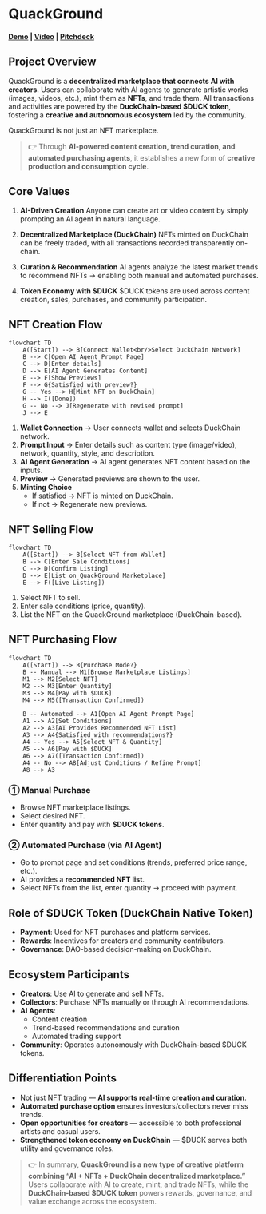 # QuackGround

#### [Demo]() | [Video]() | [Pitchdeck](https://www.figma.com/deck/UdBDq78PughN104FIJSfYA)

## Project Overview

QuackGround is a **decentralized marketplace that connects AI with creators**.
Users can collaborate with AI agents to generate artistic works (images, videos, etc.), mint them as **NFTs**, and trade them.
All transactions and activities are powered by the **DuckChain-based \$DUCK token**, fostering a **creative and autonomous ecosystem** led by the community.

QuackGround is not just an NFT marketplace.

> 👉 Through **AI-powered content creation, trend curation, and automated purchasing agents**, it establishes a new form of **creative production and consumption cycle**.

## Core Values

1. **AI-Driven Creation**
   Anyone can create art or video content by simply prompting an AI agent in natural language.

2. **Decentralized Marketplace (DuckChain)**
   NFTs minted on DuckChain can be freely traded, with all transactions recorded transparently on-chain.

3. **Curation & Recommendation**
   AI agents analyze the latest market trends to recommend NFTs → enabling both manual and automated purchases.

4. **Token Economy with \$DUCK**
   \$DUCK tokens are used across content creation, sales, purchases, and community participation.

## NFT Creation Flow

```mermaid
flowchart TD
    A([Start]) --> B[Connect Wallet<br/>Select DuckChain Network]
    B --> C[Open AI Agent Prompt Page]
    C --> D[Enter details]
    D --> E[AI Agent Generates Content]
    E --> F[Show Previews]
    F --> G{Satisfied with preview?}
    G -- Yes --> H[Mint NFT on DuckChain]
    H --> I([Done])
    G -- No --> J[Regenerate with revised prompt]
    J --> E
```

1. **Wallet Connection** → User connects wallet and selects DuckChain network.
2. **Prompt Input** → Enter details such as content type (image/video), network, quantity, style, and description.
3. **AI Agent Generation** → AI agent generates NFT content based on the inputs.
4. **Preview** → Generated previews are shown to the user.
5. **Minting Choice**
   * If satisfied → NFT is minted on DuckChain.
   * If not → Regenerate new previews.

## NFT Selling Flow

```mermaid
flowchart TD
    A([Start]) --> B[Select NFT from Wallet]
    B --> C[Enter Sale Conditions]
    C --> D[Confirm Listing]
    D --> E[List on QuackGround Marketplace]
    E --> F([Live Listing])
```

1. Select NFT to sell.
2. Enter sale conditions (price, quantity).
3. List the NFT on the QuackGround marketplace (DuckChain-based).

## NFT Purchasing Flow

```mermaid
flowchart TD
    A([Start]) --> B{Purchase Mode?}
    B -- Manual --> M1[Browse Marketplace Listings]
    M1 --> M2[Select NFT]
    M2 --> M3[Enter Quantity]
    M3 --> M4[Pay with $DUCK]
    M4 --> M5([Transaction Confirmed])

    B -- Automated --> A1[Open AI Agent Prompt Page]
    A1 --> A2[Set Conditions]
    A2 --> A3[AI Provides Recommended NFT List]
    A3 --> A4{Satisfied with recommendations?}
    A4 -- Yes --> A5[Select NFT & Quantity]
    A5 --> A6[Pay with $DUCK]
    A6 --> A7([Transaction Confirmed])
    A4 -- No --> A8[Adjust Conditions / Refine Prompt]
    A8 --> A3
```

### ① Manual Purchase

* Browse NFT marketplace listings.
* Select desired NFT.
* Enter quantity and pay with **\$DUCK tokens**.

### ② Automated Purchase (via AI Agent)
* Go to prompt page and set conditions (trends, preferred price range, etc.).
* AI provides a **recommended NFT list**.
* Select NFTs from the list, enter quantity → proceed with payment.

## Role of \$DUCK Token (DuckChain Native Token)
* **Payment**: Used for NFT purchases and platform services.
* **Rewards**: Incentives for creators and community contributors.
* **Governance**: DAO-based decision-making on DuckChain.

## Ecosystem Participants
* **Creators**: Use AI to generate and sell NFTs.
* **Collectors**: Purchase NFTs manually or through AI recommendations.
* **AI Agents**:
  * Content creation
  * Trend-based recommendations and curation
  * Automated trading support
* **Community**: Operates autonomously with DuckChain-based \$DUCK tokens.

## **Differentiation Points**

* Not just NFT trading — **AI supports real-time creation and curation**.
* **Automated purchase option** ensures investors/collectors never miss trends.
* **Open opportunities for creators** — accessible to both professional artists and casual users.
* **Strengthened token economy on DuckChain** — \$DUCK serves both utility and governance roles.

> 👉 In summary, **QuackGround is a new type of creative platform combining “AI + NFTs + DuckChain decentralized marketplace.”**
Users collaborate with AI to create, mint, and trade NFTs, while the **DuckChain-based \$DUCK token** powers rewards, governance, and value exchange across the ecosystem.
